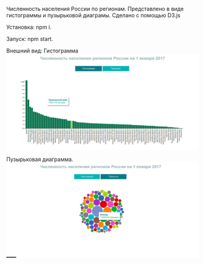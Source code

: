 Численность населения России по регионам. Представлено в виде гистограммы и пузырьковой диаграмы.
Сделано с помощью D3.js



Установка: npm i.

Запуск: npm start.

Внешний вид:
Гистограмма
![bars](/src/img/bars.jpeg)

Пузырьковая диаграмма.
![bars](/src/img/bubbles.jpeg)

